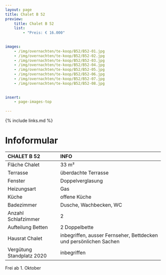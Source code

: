 ```yaml
---
layout: page
title: Chalet B 52
preview: 
    title: Chalet B 52
    list:
        - "Preis: € 16.000"
        
        
images:
    - /img/overnachten/te-koop/B52/B52-01.jpg
    - /img/overnachten/te-koop/B52/B52-02.jpg
    - /img/overnachten/te-koop/B52/B52-03.jpg
    - /img/overnachten/te-koop/B52/B52-04.jpg
    - /img/overnachten/te-koop/B52/B52-05.jpg
    - /img/overnachten/te-koop/B52/B52-06.jpg
    - /img/overnachten/te-koop/B52/B52-07.jpg
    - /img/overnachten/te-koop/B52/B52-08.jpg
    
    
insert:
    - page-images-top
    
---
```


{% include links.md %}



# Infoformular 

CHALET B 52                 | INFO        | 
:---------------------------|:------------|
Fläche Chalet               |33 m²
Terrasse                    |überdachte Terrasse  
Fenster                     |Doppelverglasung
Heizungsart                 |Gas
Küche                       |offene Küche
Badezimmer                  |Dusche, Wachbecken, WC
Anzahl Schlafzimmer         |2
Aufteilung Betten           |2 Doppelbette
Hausrat Chalet              |inbegriffen, ausser Fernseher, Bettdecken und persönlichen Sachen
Vergütung Standplatz 2020   |inbegriffen

Frei ab 1. Oktober
